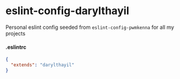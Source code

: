 # eslint-config-darylthayil
Personal eslint config seeded from `eslint-config-pwmkenna` for all my projects

#### .eslintrc
```json
{
  "extends": "darylthayil"
}
```
